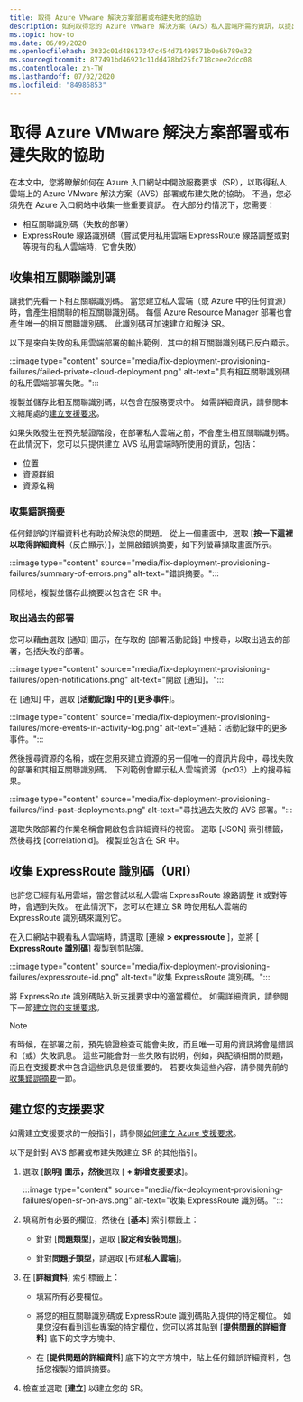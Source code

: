 ```yaml
---
title: 取得 Azure VMware 解決方案部署或布建失敗的協助
description: 如何取得您的 Azure VMware 解決方案（AVS）私人雲端所需的資訊，以提出適用于 AVS 部署或布建失敗的服務要求。
ms.topic: how-to
ms.date: 06/09/2020
ms.openlocfilehash: 3032c01d48617347c454d71498571b0e6b789e32
ms.sourcegitcommit: 877491bd46921c11dd478bd25fc718ceee2dcc08
ms.contentlocale: zh-TW
ms.lasthandoff: 07/02/2020
ms.locfileid: "84986853"
---
```

# <a name="get-help-with-azure-vmware-solution-deployment-or-provisioning-failures"></a>取得 Azure VMware 解決方案部署或布建失敗的協助

在本文中，您將瞭解如何在 Azure 入口網站中開啟服務要求（SR），以取得私人雲端上的 Azure VMware 解決方案（AVS）部署或布建失敗的協助。 不過，您必須先在 Azure 入口網站中收集一些重要資訊。 在大部分的情況下，您需要：

- 相互關聯識別碼（失敗的部署）
- ExpressRoute 線路識別碼（嘗試使用私用雲端 ExpressRoute 線路調整或對等現有的私人雲端時，它會失敗）

## <a name="collect-the-correlation-id"></a>收集相互關聯識別碼
 
讓我們先看一下相互關聯識別碼。 當您建立私人雲端（或 Azure 中的任何資源）時，會產生相關聯的相互關聯識別碼。 每個 Azure Resource Manager 部署也會產生唯一的相互關聯識別碼。 此識別碼可加速建立和解決 SR。 
 
以下是來自失敗的私用雲端部署的輸出範例，其中的相互關聯識別碼已反白顯示。

:::image type="content" source="media/fix-deployment-provisioning-failures/failed-private-cloud-deployment.png" alt-text="具有相互關聯識別碼的私用雲端部署失敗。":::

複製並儲存此相互關聯識別碼，以包含在服務要求中。 如需詳細資訊，請參閱本文結尾處的[建立支援要求](#create-your-support-request)。

如果失敗發生在預先驗證階段，在部署私人雲端之前，不會產生相互關聯識別碼。 在此情況下，您可以只提供建立 AVS 私用雲端時所使用的資訊，包括：

- 位置
- 資源群組
- 資源名稱
 
### <a name="collect-a-summary-of-errors"></a>收集錯誤摘要

任何錯誤的詳細資料也有助於解決您的問題。 從上一個畫面中，選取 [**按一下這裡以取得詳細資料**（反白顯示）]，並開啟錯誤摘要，如下列螢幕擷取畫面所示。
 
 :::image type="content" source="media/fix-deployment-provisioning-failures/summary-of-errors.png" alt-text="錯誤摘要。":::

同樣地，複製並儲存此摘要以包含在 SR 中。
 
### <a name="retrieve-past-deployments"></a>取出過去的部署

您可以藉由選取 [通知] 圖示，在存取的 [部署活動記錄] 中搜尋，以取出過去的部署，包括失敗的部署。

:::image type="content" source="media/fix-deployment-provisioning-failures/open-notifications.png" alt-text="開啟 [通知]。":::

在 [通知] 中，選取 **[活動記錄] 中的 [更多事件**]。

:::image type="content" source="media/fix-deployment-provisioning-failures/more-events-in-activity-log.png" alt-text="連結：活動記錄中的更多事件。":::

然後搜尋資源的名稱，或在您用來建立資源的另一個唯一的資訊片段中，尋找失敗的部署和其相互關聯識別碼。 下列範例會顯示私人雲端資源（pc03）上的搜尋結果。
 
:::image type="content" source="media/fix-deployment-provisioning-failures/find-past-deployments.png" alt-text="尋找過去失敗的 AVS 部署。":::
 
選取失敗部署的作業名稱會開啟包含詳細資料的視窗。 選取 [JSON] 索引標籤，然後尋找 [correlationId]。 複製並包含在 SR 中。 
 
## <a name="collect-the-expressroute-id-uri"></a>收集 ExpressRoute 識別碼（URI）
 
也許您已經有私用雲端，當您嘗試以私人雲端 ExpressRoute 線路調整 it 或對等時，會遇到失敗。 在此情況下，您可以在建立 SR 時使用私人雲端的 ExpressRoute 識別碼來識別它。

在入口網站中觀看私人雲端時，請選取 [連線 **> expressroute** ]，並將 [ **ExpressRoute 識別碼**] 複製到剪貼簿。
 
:::image type="content" source="media/fix-deployment-provisioning-failures/expressroute-id.png" alt-text="收集 ExpressRoute 識別碼。"::: 
 
將 ExpressRoute 識別碼貼入新支援要求中的適當欄位。 如需詳細資訊，請參閱下一節[建立您的支援要求](#create-your-support-request)。
 
> [!NOTE]
> 有時候，在部署之前，預先驗證檢查可能會失敗，而且唯一可用的資訊將會是錯誤和（或）失敗訊息。 這些可能會對一些失敗有説明，例如，與配額相關的問題，而且在支援要求中包含這些訊息是很重要的。 若要收集這些內容，請參閱先前的[收集錯誤摘要](#collect-a-summary-of-errors)一節。

## <a name="create-your-support-request"></a>建立您的支援要求

如需建立支援要求的一般指引，請參閱[如何建立 Azure 支援要求](https://docs.microsoft.com/azure/azure-portal/supportability/how-to-create-azure-support-request)。 

以下是針對 AVS 部署或布建失敗建立 SR 的其他指引。

1. 選取 [**說明] 圖示，然後**選取 [ **+ 新增支援要求**]。

    :::image type="content" source="media/fix-deployment-provisioning-failures/open-sr-on-avs.png" alt-text="收集 ExpressRoute 識別碼。":::

2. 填寫所有必要的欄位，然後在 [**基本**] 索引標籤上：

    - 針對 [**問題類型**]，選取 [**設定和安裝問題**]。

    - 針對**問題子類型**，請選取 [布建**私人雲端**]。

3. 在 [**詳細資料**] 索引標籤上：

    - 填寫所有必要欄位。

    - 將您的相互關聯識別碼或 ExpressRoute 識別碼貼入提供的特定欄位。 如果您沒有看到這些專案的特定欄位，您可以將其貼到 [**提供問題的詳細資料**] 底下的文字方塊中。

    - 在 [**提供問題的詳細資料**] 底下的文字方塊中，貼上任何錯誤詳細資料，包括您複製的錯誤摘要。

4. 檢查並選取 [**建立**] 以建立您的 SR。
